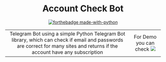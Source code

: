 <h1 align="center">
Account Check Bot
</h1>

<div align="center">

[![forthebadge made-with-python](http://ForTheBadge.com/images/badges/made-with-python.svg)](https://www.python.org/)
 
<div>

<table border="0">
  <tr>
    <td align="center">
      Telegram Bot using a simple <a target="https://python-telegram-bot.readthedocs.io/" >Python Telegram Bot</a> library, which can check if email and passwords are correct for many sites and returns if the account have any subscription
    </td>
    <td align="center">
      For Demo you can check
      <a href="https://tx.me/Pseudo_Monk">
        <img src="https://images-na.ssl-images-amazon.com/images/I/71JLC2xwlTL.png" />
      </a>
    </td>
  </tr>
</table>
